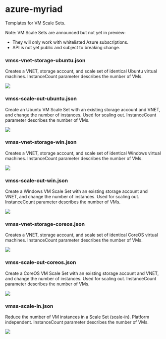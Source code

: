 # azure-myriad
Templates for VM Scale Sets. 

Note: VM Scale Sets are announced but not yet in preview:
- They will only work with whitelisted Azure subscriptions.
- API is not yet public and subject to breaking change.

### vmss-vnet-storage-ubuntu.json

Creates a VNET, storage account, and scale set of identical Ubuntu virtual machines.
InstanceCount parameter describes the number of VMs.

<a href="https://portal.azure.com/#create/Microsoft.Template/uri/https%3A%2F%2Fraw.githubusercontent.com%2Fgbowerman%2Fazure-myriad%2Fmaster%2F%2Fvmss-vnet-storage-ubuntu.json" target="_blank">
    <img src="http://azuredeploy.net/deploybutton.png"/>
</a>

### vmss-scale-out-ubuntu.json

Create an Ubuntu VM Scale Set with an existing storage account and VNET, and change the number of instances. Used for scaling out.
InstanceCount parameter describes the number of VMs.

<a href="https://portal.azure.com/#create/Microsoft.Template/uri/https%3A%2F%2Fraw.githubusercontent.com%2Fgbowerman%2Fazure-myriad%2Fmaster%2F%2Fvmss-scale-out-ubuntu.json" target="_blank">
    <img src="http://azuredeploy.net/deploybutton.png"/>
</a>

### vmss-vnet-storage-win.json

Creates a VNET, storage account, and scale set of identical Windows virtual machines.
InstanceCount parameter describes the number of VMs.

<a href="https://portal.azure.com/#create/Microsoft.Template/uri/https%3A%2F%2Fraw.githubusercontent.com%2Fgbowerman%2Fazure-myriad%2Fmaster%2F%2Fvmss-vnet-storage-win.json" target="_blank">
    <img src="http://azuredeploy.net/deploybutton.png"/>
</a>

### vmss-scale-out-win.json

Create a Windows VM Scale Set with an existing storage account and VNET, and change the number of instances. Used for scaling out.
InstanceCount parameter describes the number of VMs.

<a href="https://portal.azure.com/#create/Microsoft.Template/uri/https%3A%2F%2Fraw.githubusercontent.com%2Fgbowerman%2Fazure-myriad%2Fmaster%2F%2Fvmss-scale-out-win.json" target="_blank">
    <img src="http://azuredeploy.net/deploybutton.png"/>
</a>

### vmss-vnet-storage-coreos.json

Creates a VNET, storage account, and scale set of identical CoreOS virtual machines.
InstanceCount parameter describes the number of VMs.

<a href="https://portal.azure.com/#create/Microsoft.Template/uri/https%3A%2F%2Fraw.githubusercontent.com%2Fgbowerman%2Fazure-myriad%2Fmaster%2F%2Fvmss-vnet-storage-coreos.json" target="_blank">
    <img src="http://azuredeploy.net/deploybutton.png"/>
</a>

### vmss-scale-out-coreos.json

Create a CoreOS VM Scale Set with an existing storage account and VNET, and change the number of instances. Used for scaling out.
InstanceCount parameter describes the number of VMs.

<a href="https://portal.azure.com/#create/Microsoft.Template/uri/https%3A%2F%2Fraw.githubusercontent.com%2Fgbowerman%2Fazure-myriad%2Fmaster%2F%2Fvmss-scale-out-coreos.json" target="_blank">
    <img src="http://azuredeploy.net/deploybutton.png"/>
</a>

### vmss-scale-in.json

Reduce the number of VM instances in a Scale Set (scale-in). Platform independent.
InstanceCount parameter describes the number of VMs.

<a href="https://portal.azure.com/#create/Microsoft.Template/uri/https%3A%2F%2Fraw.githubusercontent.com%2Fgbowerman%2Fazure-myriad%2Fmaster%2F%2Fvmss-scale-in.json" target="_blank">
    <img src="http://azuredeploy.net/deploybutton.png"/>
</a>
